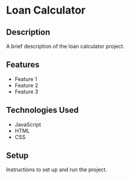 # Loan Calculator

## Description

A brief description of the loan calculator project.

## Features

- Feature 1
- Feature 2
- Feature 3

## Technologies Used

- JavaScript
- HTML
- CSS

## Setup

Instructions to set up and run the project.
